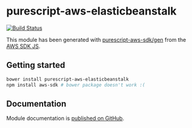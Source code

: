 # purescript-aws-elasticbeanstalk

[![Build Status](https://app.wercker.com/status/5909b9e96d1080804b17a28f72f87b6b/s/master)](https://app.wercker.com/project/byKey/5909b9e96d1080804b17a28f72f87b6b)

This module has been generated with [purescript-aws-sdk/gen](https://github.com/purescript-aws-sdk/gen) from the [AWS SDK JS](https://github.com/aws/aws-sdk-js).

## Getting started

```sh
bower install purescript-aws-elasticbeanstalk
npm install aws-sdk # bower package doesn't work :(
```

## Documentation

Module documentation is [published on GitHub](https://github.com/purescript-aws-sdk/purescript-aws-elasticbeanstalk/tree/master/docs).
